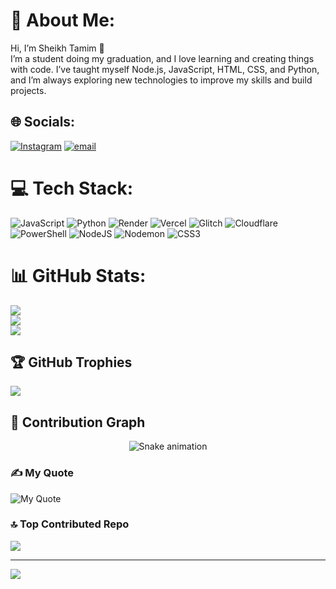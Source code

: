# 💫 About Me:
Hi, I’m Sheikh Tamim 👋<br>I’m a student doing my graduation, and I love learning and creating things with code. I’ve taught myself Node.js, JavaScript, HTML, CSS, and Python, and I’m always exploring new technologies to improve my skills and build projects.


## 🌐 Socials:
[![Instagram](https://img.shields.io/badge/Instagram-%23E4405F.svg?logo=Instagram&logoColor=white)](https://instagram.com/sheikh.tamim_lover) [![email](https://img.shields.io/badge/Email-D14836?logo=gmail&logoColor=white)](mailto:tamimsheikh142@gmail.com) 

# 💻 Tech Stack:
![JavaScript](https://img.shields.io/badge/javascript-%23323330.svg?style=for-the-badge&logo=javascript&logoColor=%23F7DF1E) ![Python](https://img.shields.io/badge/python-3670A0?style=for-the-badge&logo=python&logoColor=ffdd54) ![Render](https://img.shields.io/badge/Render-%46E3B7.svg?style=for-the-badge&logo=render&logoColor=white) ![Vercel](https://img.shields.io/badge/vercel-%23000000.svg?style=for-the-badge&logo=vercel&logoColor=white) ![Glitch](https://img.shields.io/badge/glitch-%233333FF.svg?style=for-the-badge&logo=glitch&logoColor=white) ![Cloudflare](https://img.shields.io/badge/Cloudflare-F38020?style=for-the-badge&logo=Cloudflare&logoColor=white) ![PowerShell](https://img.shields.io/badge/PowerShell-%235391FE.svg?style=for-the-badge&logo=powershell&logoColor=white) ![NodeJS](https://img.shields.io/badge/node.js-6DA55F?style=for-the-badge&logo=node.js&logoColor=white) ![Nodemon](https://img.shields.io/badge/NODEMON-%23323330.svg?style=for-the-badge&logo=nodemon&logoColor=%BBDEAD) ![CSS3](https://img.shields.io/badge/css3-%231572B6.svg?style=for-the-badge&logo=css3&logoColor=white)
# 📊 GitHub Stats:
![](https://github-readme-stats.vercel.app/api?username=sheikhtamimlover&theme=calm_pink&hide_border=false&include_all_commits=false&count_private=false)<br/>
![](https://nirzak-streak-stats.vercel.app/?user=sheikhtamimlover&theme=calm_pink&hide_border=false)<br/>
![](https://github-readme-stats.vercel.app/api/top-langs/?username=sheikhtamimlover&theme=calm_pink&hide_border=false&include_all_commits=false&count_private=false&layout=compact)

## 🏆 GitHub Trophies
![](https://github-profile-trophy.vercel.app/?username=sheikhtamimlover&theme=monokai&no-frame=false&no-bg=true&margin-w=4)

## 🐍 Contribution Graph

<!-- Snake Game Repo View -->

<div align="center">
  <img src="https://profile-readme-generator.com/assets/snake.svg" alt="Snake animation" />
</div>

### ✍️ My  Quote
![My Quote](https://img.shields.io/badge/-"No%20matter%20how%20good%20you%20are!%20People%20will%20judge%20according%20to%20the%20situation%20and%20their%20mood…!"-blue?style=for-the-badge)


### 🔝 Top Contributed Repo
![](https://github-contributor-stats.vercel.app/api?username=sheikhtamimlover&limit=5&theme=dark&combine_all_yearly_contributions=true)




---
[![](https://visitcount.itsvg.in/api?id=sheikhtamimlover&icon=0&color=0)](https://visitcount.itsvg.in)

<!-- Proudly created with GPRM ( https://gprm.itsvg.in ) -->

